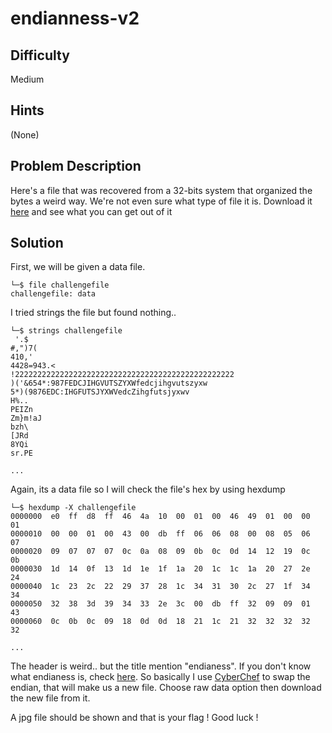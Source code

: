 # endianness-v2 
## Difficulty
Medium
## Hints 
(None)
## Problem Description
Here's a file that was recovered from a 32-bits system that organized the bytes a weird way. We're not even sure what type of file it is.
Download it [here](https://artifacts.picoctf.net/c_titan/112/challengefile) and see what you can get out of it
## Solution 
First, we will be given a data file. 
```
└─$ file challengefile
challengefile: data
```
I tried strings the file but found nothing..
```
└─$ strings challengefile            
 '.$
#,")7(
410,'
4428=943.<
!2222222222222222222222222222222222222222222222222
)('&654*:987FEDCJIHGVUTSZYXWfedcjihgvutszyxw
5*)(9876EDC:IHGFUTSJYXWVedcZihgfutsjyxwv
H%..
PEIZn
Zm}m!aJ
bzh\
[JRd
8YQi
sr.PE

...
```
Again, its a data file so I will check the file's hex by using hexdump
```
└─$ hexdump -X challengefile
0000000  e0  ff  d8  ff  46  4a  10  00  01  00  46  49  01  00  00  01
0000010  00  00  01  00  43  00  db  ff  06  06  08  00  08  05  06  07
0000020  09  07  07  07  0c  0a  08  09  0b  0c  0d  14  12  19  0c  0b
0000030  1d  14  0f  13  1d  1e  1f  1a  20  1c  1c  1a  20  27  2e  24
0000040  1c  23  2c  22  29  37  28  1c  34  31  30  2c  27  1f  34  34
0000050  32  38  3d  39  34  33  2e  3c  00  db  ff  32  09  09  01  43
0000060  0c  0b  0c  09  18  0d  0d  18  21  1c  21  32  32  32  32  32

... 
```
The header is weird.. but the title mention "endianess". If you don't know what endianess is, check [here](https://www.geeksforgeeks.org/little-and-big-endian-mystery/). 
So basically I use [CyberChef](https://gchq.github.io/CyberChef/) to swap the endian, that will make us a new file. 
Choose raw data option then download the new file from it.

A jpg file should be shown and that is your flag ! Good luck !
